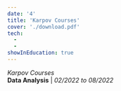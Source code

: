 ```yaml
---
date: '4'
title: 'Karpov Courses'
cover: './download.pdf'
tech:
  - 
  - 
showInEducation: true
---
```

*Karpov Courses*  
**Data Analysis** | *02/2022 to 08/2022*  